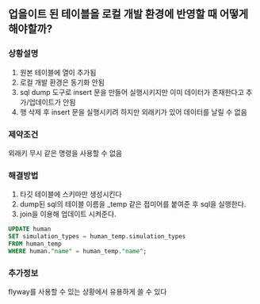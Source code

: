 
## 업을이트 된 테이블을 로컬 개발 환경에 반영할 때 어떻게 해야할까?
### 상황설명
1. 원본 테이블에 열이 추가됨
2. 로컬 개발 환경은 동기화 안됨
3. sql dump 도구로 insert 문을 만들어 실행시키지만 이미 데이터가 존재한다고 추가/업데이트가 안됨
4. 행 삭제 후 insert 문을 실행시키려 하지만 외래키가 있어 데이터를 날릴 수 없음

### 제약조건
외래키 무시 같은 명령을 사용할 수 없음 

### 해결방법
1. 타깃 테이블에 스키마만 생성시킨다
2. dump된 sql의 테이블 이름을 _temp 같은 접미어를 붙여준 후 sql을 실행한다.
3. join을 이용해 업데이트 시켜준다.

```sql
UPDATE human
SET simulation_types = human_temp.simulation_types
FROM human_temp
WHERE human."name" = human_temp."name";
```

### 추가정보
flyway를 사용할 수 있는 상황에서 유용하게 쓸 수 있다